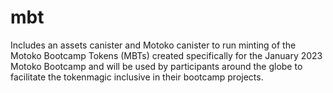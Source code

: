 # mbt

Includes an assets canister and Motoko canister to run minting of the Motoko Bootcamp Tokens (MBTs) created specifically for the January 2023 Motoko Bootcamp and will be used by participants around the globe to facilitate the tokenmagic inclusive in their bootcamp projects.
